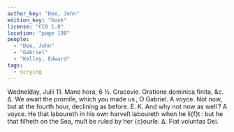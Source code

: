 ```yaml
---
author_key: "Dee, John"
edition_key: "book"
license: "CC0 1.0"
location: "page 198"
people:
  - "Dee, John"
  - "Gabriel"
  - "Kelley, Edward"
tags:
  - scrying
---
```

Wedneſday, Julii 11.   Mane hora, 6 ½.     Cracovie.
Oratione dominica finita, &c.
Δ. We await the promiſe, which you made us , O Gabriel.
A voyce. Not now, but at the fourth hour, declining as before.
E. K. And why not now as well ?
A voyce. He that laboureth in his own harveſt laboureth when he li{f}t : but he that fiſheth on the
Sea, muſt be ruled by her {c}ourſe.
Δ. Fiat voluntas Dei.
